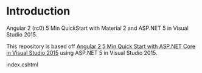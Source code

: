 # Introduction

Angular 2 (rc0) 5 Min QuickStart with Material 2 and ASP.NET 5 in Visual Studio 2015.

This repository is based off [Angular 2 5 Min Quick Start with ASP.NET Core in Visual Studio 2015](https://angular.io/docs/ts/latest/quickstart.html) using ASP.NET 5 in Visual Studio 2015.

index.cshtml
        <!-- 1. Load libraries -->
       <!-- Polyfill(s) for older browsers -->
       <script src="libs/vendor/es6-shim.min.js"></script>
       <script src="libs/vendor/zone.js"></script>
       <script src="libs/vendor/Reflect.js"></script>
       <script src="libs/vendor/system.src.js"></script>
